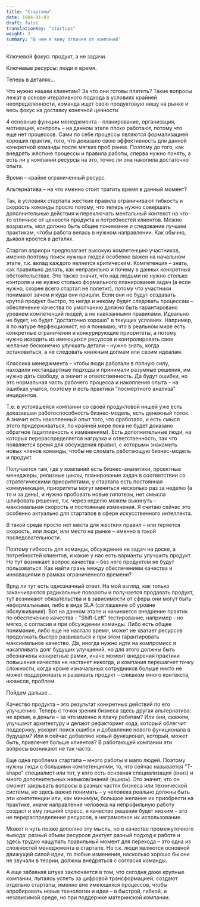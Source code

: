 ```yaml
---
title: "Стартапы"
date: 1984-01-03
draft: false
translationKey: "startups"
weight: 3
summary: "В чем я вижу отличия от компаний"
---
```


Ключевой фокус: продукт, а не задачи.

Ключевые ресурсы: люди и время.

Теперь в деталях...

Что нужно нашим клиентам? За что они готовы платить? Такие вопросы лежат в основе итеративного подхода в условиях крайней неопределенности, команда ищет свою продуктовую нишу на рынке и весь фокус на доставку конечной ценности.

4 основные функции менеджмента – планирование, организация, мотивация, контроль – на данном этапе плохо работают, потому что еще нет процессов. Сами по себе процессы являются формализацией хороших практик, того, что доказало свою эффективность для данной конкретной команды после мягких проб ранее. Поэтому до того, как внедрять жесткие процессы и правила работы, сперва нужно понять, а есть ли у компании ресурсы на это, точно ли она накопила достаточно опыта.

Время – крайне ограниченный ресурс.

Альтернатива – на что именно стоит тратить время в данный момент?

Так, в условиях стартапа жесткие правила ограничивают гибкость и скорость команды просто потому, что теперь нужно совершать дополнительные действия и переключать ментальный контекст на что-то отличное от ценности продукта и потребностей клиентов. Можно возразить, мол должно быть общее понимание и следование лучшим практикам, чтобы работа велась в нужном направлении. Как обычно, дьявол кроется в деталях.

Стартап априори предполагает высокую компетенцию участников, именно поэтому поиск нужных людей особенно важен на начальном этапе, т.к. вклад каждого является критическим. Компетенция – знать, как правильно делать, как неправильно и почему в данных конкретных обстоятельствах. Это также значит, что над людьми не нужно столько контроля и не нужно столько формального планирования задач (а если нужно, скорее всего стартап не полетит), потому что участники понимают зачем и куда они пришли. Если они не будут создавать крутой продукт быстро, то негде и некому будет следовать процессам – обеспечение качества по умолчанию должно быть гарантировано уровнем компетенций людей, а не навязанными правилами. Идеально не будет, но будет "достаточно хорошо" в текущих условиях. Например, я по натуре перфекционист, но я понимаю, что в реальном мире есть конкретные ограничения и конкурирующие приоритеты, а потому нужно исходить из имеющихся ресурсов и контролировать свое желание бесконечно улучшать детали – нужно знать, когда остановиться, а не следовать книжным догмам или своим идеалам.

Классика менеджмента – чтобы люди работали в полную силу, находили нестандартные подходы и принимали разумные решения, им нужно дать свободу, а значит и ответственность. Да будут ошибки, но это нормальная часть рабочего процесса и накопления опыта – на ошибках учатся, поэтому и есть практики "посмертного анализа" инцидентов.

Т.е. в устоявшейся компании со своей продуктовой нишей уже есть доказавшая работоспособность бизнес-модель, есть денежный поток. А значит есть накопленный опыт того, что сработало, и есть смысл этого придерживаться, по крайней мере пока не будет доказано обратное (адаптивность к изменениям). Есть дополнительные люди, на которых перераспределяется нагрузка и ответственность, так что появляется время для обсуждения правил, с которыми знакомить новых членов команды, чтобы не сломать работающую бизнес-модель и продукт.

Получается там, где у компаний есть бизнес-аналитики, проектные менеджеры, релизные циклы, планирование задач в соответствии со стратегическими приоритетами, у стартапа есть постоянная коммуникация, приоритеты могут меняться несколько раз за неделю (а то и за день), и нужно пробовать новые гипотезы, нет смысла шлифовать решение, т.к. через неделю можем выкинуть – максимальная скорость и постоянные изменения. Я считаю сейчас это особенно актуально для стартапов в сфере искусственного интеллекта.

В такой среде просто нет места для жестких правил – или теряется скорость, или люди, или место на рынке – именно в такой последовательности.

Поэтому гибкость для команды, обсуждение не задач на доске, а потребностей клиентов, и какие у нас есть варианты улучшить продукт. Но тут возникает вопрос качества – без него продуктом не будут пользоваться. Как найти грань между обеспечением качества и инновациями в рамках ограниченного времени?

Вряд ли тут есть однозначный ответ. На мой взгляд, как только заканчиваются радикальные повороты и получается продавать продукт, тут возникают обязательства и в зависимости от сферы они могут быть неформальными, либо в виде SLA (соглашение об уровне обслуживания). Вот на данном этапе и начинается внедрение практик по обеспечению качества - "Shift-Left" тестирование, например - но мягко, с согласия и при обсуждении команды. Либо есть общее понимание, либо еще не настало время, может не хватает ресурсов продолжать быстро развиваться и при этом гарантировать максимальное качество. Да, иногда нужно идти на компромисс и накапливать долг будущих улучшений, но для этого должны быть обозначены конкретные рамки, иначе момент внедрения практики повышения качества не настанет никогда, и компания перешагнет точку сложности, когда кроме изначальных сотрудников больше никто не может поддерживать и развивать продукт – слишком много контекста, нюансов, проблем.

Пойдем дальше...

Качество продукта – это результат конкретных действий по его улучшению. Теперь с точки зрения бизнеса здесь другая альтернатива: не время, а деньги – за что именно я плачу ребятам? Или они, скажем, улучшают архитектуру и делают рефакторинг кода, который облегчит поддержку, ускорит поиск ошибок и добавление нового функционала в будущем? Или я сейчас добавляю новый функционал, который, может быть, привлечет больше клиентов? В работающей компании эти вопросы возникают не так часто.

Еще одна проблема стартапа – много работы и мало людей. Поэтому нужны люди с большими компетенциями, то, что сейчас называется "T-shape" специалист или тот, у кого есть основная специализация (вниз) и много дополнительных навыков/знаний (вширь). Это значит, что он сможет закрывать вопросы в разных частях бизнеса или технической системы, но здесь важно понимать – у человека реально должны быть эти компетенции или, как минимум, большое желание их приобрести на практике, иначе направление человека на непрофильную работу создаст и ему лишний стресс, и качество решения будет низким – это не перераспределение ресурсов, а неграмотное их использование.

Может я чуть позже дополню эту мысль, но в качестве промежуточного вывода: разный объем ресурсов диктует разный подход к работе и здесь трудно нащупать правильный момент для перехода – это одна из сложностей менеджмента в стартапе. Но т.к. люди являются основной движущей силой идеи, то любые изменения, насколько хорошо бы они не звучали в теории, должны внедряться с согласия команды.

А еще забавная штука заключается в том, что сегодня даже крупные компании, пытаясь успеть за цифровой трансформацией, создают отдельно стартапы, именно вне имеющихся процессов, чтобы апробировать новые технологии и идеи – в быстрой, гибкой, и независимой среде, но при поддержке материнской компании.
